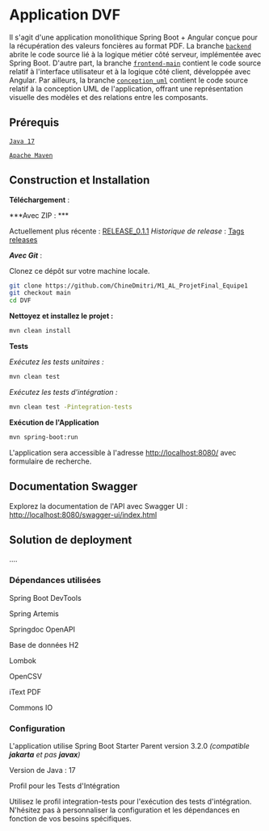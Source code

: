 # Application DVF
Il s'agit d'une application monolithique Spring Boot + Angular conçue pour la récupération des valeurs foncières au format PDF. La branche [`backend`](https://github.com/ChineDmitri/M1_AL_ProjetFinal_Equipe1/tree/backend "backend") abrite le code source lié à la logique métier côté serveur, implémentée avec Spring Boot. D'autre part, la branche [`frontend-main`](https://github.com/ChineDmitri/M1_AL_ProjetFinal_Equipe1/tree/frontend-main "frontend-main") contient le code source relatif à l'interface utilisateur et à la logique côté client, développée avec Angular.  Par ailleurs, la branche [`conception_uml`](https://github.com/ChineDmitri/M1_AL_ProjetFinal_Equipe1/tree/conception_uml "conception_uml") contient le code source relatif à la conception UML de l'application, offrant une représentation visuelle des modèles et des relations entre les composants.

## Prérequis

[`Java 17`](https://www.oracle.com/java/technologies/javase/jdk17-archive-downloads.html "`Java 17`")

[`Apache Maven`](https://maven.apache.org/ "`Apache Maven`")

## Construction et Installation

**Téléchargement** :

***Avec ZIP : ***

Actuellement plus récente : [RELEASE_0.1.1](https://github.com/ChineDmitri/M1_AL_ProjetFinal_Equipe1/releases/tag/RELEASE_0.0.1 "RELEASE_0.1.1")
*Historique de release* : [Tags releases](https://github.com/ChineDmitri/M1_AL_ProjetFinal_Equipe1/tags] "tags releases")

***Avec Git*** :

Clonez ce dépôt sur votre machine locale.

```bash
git clone https://github.com/ChineDmitri/M1_AL_ProjetFinal_Equipe1
git checkout main
cd DVF
```

**Nettoyez et installez le projet :**

```bash
mvn clean install
```

**Tests**

*Exécutez les tests unitaires :*

```bash
mvn clean test
```

*Exécutez les tests d'intégration :*

```bash
mvn clean test -Pintegration-tests
```

**Exécution de l'Application**

```bash
mvn spring-boot:run
```

L'application sera accessible à l'adresse [http://localhost:8080/](http://localhost:8080/ "http://localhost:8080/") avec formulaire de recherche.

## Documentation Swagger

Explorez la documentation de l'API avec Swagger UI :
[http://localhost:8080/swagger-ui/index.html](http://localhost:8080/swagger-ui/index.html "http://localhost:8080/swagger-ui/index.html")

## Solution de deployment

....

### Dépendances utilisées

Spring Boot DevTools

Spring Artemis

Springdoc OpenAPI

Base de données H2

Lombok

OpenCSV

iText PDF

Commons IO


### Configuration

L'application utilise Spring Boot Starter Parent version 3.2.0 *(compatible **jakarta** et pas **javax**)*

Version de Java : 17

Profil pour les Tests d'Intégration

Utilisez le profil integration-tests pour l'exécution des tests d'intégration.
N'hésitez pas à personnaliser la configuration et les dépendances en fonction de vos besoins spécifiques.
